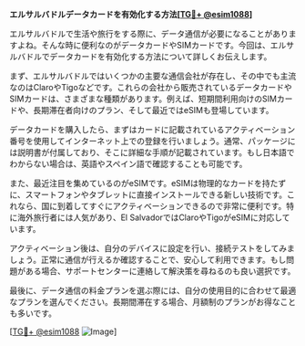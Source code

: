 **エルサルバドルデータカードを有効化する方法[[TG💪+ @esim1088](https://t.me/s/esim1088)]**

エルサルバドルで生活や旅行をする際に、データ通信が必要になることがありますよね。そんな時に便利なのがデータカードやSIMカードです。今回は、エルサルバドルでデータカードを有効化する方法について詳しくお伝えします。

まず、エルサルバドルではいくつかの主要な通信会社が存在し、その中でも主流なのはClaroやTigoなどです。これらの会社から販売されているデータカードやSIMカードは、さまざまな種類があります。例えば、短期間利用向けのSIMカードや、長期滞在者向けのプラン、そして最近ではeSIMも登場しています。

データカードを購入したら、まずはカードに記載されているアクティベーション番号を使用してインターネット上での登録を行いましょう。通常、パッケージには説明書が付属しており、そこに詳細な手順が記載されています。もし日本語でわからない場合は、英語やスペイン語で確認することも可能です。

また、最近注目を集めているのがeSIMです。eSIMは物理的なカードを持たずに、スマートフォンやタブレットに直接インストールできる新しい技術です。これなら、国に到着してすぐにアクティベーションできるので非常に便利です。特に海外旅行者には人気があり、El SalvadorではClaroやTigoがeSIMに対応しています。

アクティベーション後は、自分のデバイスに設定を行い、接続テストをしてみましょう。正常に通信が行えるか確認することで、安心して利用できます。もし問題がある場合、サポートセンターに連絡して解決策を尋ねるのも良い選択です。

最後に、データ通信の料金プランを選ぶ際には、自分の使用目的に合わせて最適なプランを選んでください。長期間滞在する場合、月額制のプランがお得なことも多いです。

[[TG💪+ @esim1088](https://t.me/s/esim1088) ![Image](https://i.postimg.cc/Y0z9fWf4/image.png)]